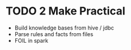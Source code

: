 TODO 2 Make Practical
======================

+ Build knowledge bases from hive / jdbc
+ Parse rules and facts from files
+ FOIL in spark